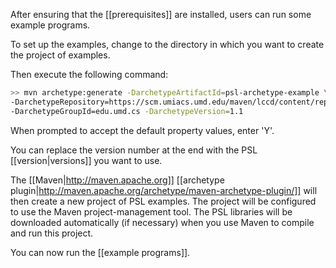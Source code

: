 After ensuring that the [[prerequisites]] are installed, users can run some example programs. 

To set up the examples, change to the directory in which you want to create the project of examples.

Then execute the following command:

```sh
>> mvn archetype:generate -DarchetypeArtifactId=psl-archetype-example \
-DarchetypeRepository=https://scm.umiacs.umd.edu/maven/lccd/content/repositories/psl-releases/ \
-DarchetypeGroupId=edu.umd.cs -DarchetypeVersion=1.1
```

When prompted to accept the default property values, enter 'Y'.

You can replace the version number at the end with the PSL [[version|versions]] you want to use. 

The [[Maven|http://maven.apache.org]] [[archetype plugin|http://maven.apache.org/archetype/maven-archetype-plugin/]] will then create a new project of PSL examples. The project will be configured to use the Maven project-management tool. The PSL libraries will be downloaded automatically (if necessary) when you use Maven to compile and run this project.

You can now run the [[example programs]].